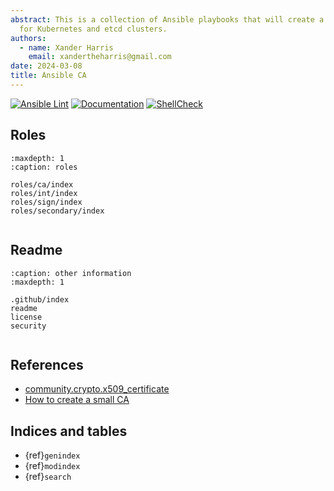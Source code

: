 ```yaml
---
abstract: This is a collection of Ansible playbooks that will create a CA usable
  for Kubernetes and etcd clusters.
authors:
  - name: Xander Harris
    email: xandertheharris@gmail.com
date: 2024-03-08
title: Ansible CA
---
```


[![Ansible Lint](https://github.com/edwardtheharris/ansible-ca/actions/workflows/ansible.yml/badge.svg)](https://github.com/edwardtheharris/ansible-ca/actions/workflows/ansible.yml)
[![Documentation](https://github.com/edwardtheharris/ansible-ca/actions/workflows/documentation.yml/badge.svg)](https://github.com/edwardtheharris/ansible-ca/actions/workflows/documentation.yml)
[![ShellCheck](https://github.com/edwardtheharris/ansible-ca/actions/workflows/shell.yml/badge.svg)](https://github.com/edwardtheharris/ansible-ca/actions/workflows/shell.yml)

## Roles

```{toctree}
:maxdepth: 1
:caption: roles

roles/ca/index
roles/int/index
roles/sign/index
roles/secondary/index
```

```{index} playbooks; ca

```

## Readme

```{toctree}
:caption: other information
:maxdepth: 1

.github/index
readme
license
security
```

```{index} metadata; repository

```

## References

- [community.crypto.x509_certificate](https://docs.ansible.com/ansible/latest/collections/community/crypto/x509_certificate_module.html)
- [How to create a small CA](https://docs.ansible.com/ansible/latest/collections/community/crypto/docsite/guide_ownca.html)

## Indices and tables

- {ref}`genindex`
- {ref}`modindex`
- {ref}`search`
